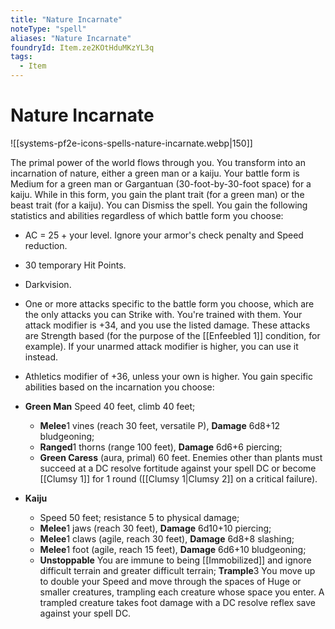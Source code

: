 ```yaml
---
title: "Nature Incarnate"
noteType: "spell"
aliases: "Nature Incarnate"
foundryId: Item.ze2KOtHduMKzYL3q
tags:
  - Item
---
```


# Nature Incarnate
![[systems-pf2e-icons-spells-nature-incarnate.webp|150]]

The primal power of the world flows through you. You transform into an incarnation of nature, either a green man or a kaiju. Your battle form is Medium for a green man or Gargantuan (30-foot-by-30-foot space) for a kaiju. While in this form, you gain the plant trait (for a green man) or the beast trait (for a kaiju). You can Dismiss the spell. You gain the following statistics and abilities regardless of which battle form you choose:

*   AC = 25 + your level. Ignore your armor's check penalty and Speed reduction.
*   30 temporary Hit Points.
*   Darkvision.
*   One or more attacks specific to the battle form you choose, which are the only attacks you can Strike with. You're trained with them. Your attack modifier is +34, and you use the listed damage. These attacks are Strength based (for the purpose of the [[Enfeebled 1]] condition, for example). If your unarmed attack modifier is higher, you can use it instead.
*   Athletics modifier of +36, unless your own is higher. You gain specific abilities based on the incarnation you choose:
*   **Green Man** Speed 40 feet, climb 40 feet;
    *   **Melee**1 vines (reach 30 feet, versatile P), **Damage** 6d8+12 bludgeoning;
    *   **Ranged**1 thorns (range 100 feet), **Damage** 6d6+6 piercing;
    *   **Green Caress** (aura, primal) 60 feet. Enemies other than plants must succeed at a DC resolve fortitude against your spell DC or become [[Clumsy 1]] for 1 round ([[Clumsy 1|Clumsy 2]] on a critical failure).

*   **Kaiju**
    *   Speed 50 feet; resistance 5 to physical damage;
    *   **Melee**1 jaws (reach 30 feet), **Damage** 6d10+10 piercing;
    *   **Melee**1 claws (agile, reach 30 feet), **Damage** 6d8+8 slashing;
    *   **Melee**1 foot (agile, reach 15 feet), **Damage** 6d6+10 bludgeoning;
    *   **Unstoppable** You are immune to being [[Immobilized]] and ignore difficult terrain and greater difficult terrain; **Trample**3 You move up to double your Speed and move through the spaces of Huge or smaller creatures, trampling each creature whose space you enter. A trampled creature takes foot damage with a DC resolve reflex save against your spell DC.
